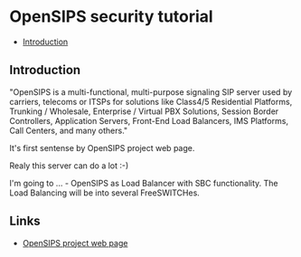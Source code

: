 # OpenSIPS security tutorial

* [Introduction](#Introduction)

## Introduction

"OpenSIPS is a multi-functional, multi-purpose signaling SIP server used by carriers, 
telecoms or ITSPs for solutions like Class4/5 Residential Platforms, 
Trunking / Wholesale, Enterprise / Virtual PBX Solutions, Session Border Controllers, 
Application Servers, Front-End Load Balancers, IMS Platforms, Call Centers, and many others."

It's first sentense by OpenSIPS project web page.

Realy this server can do a lot :-)

I'm going to ... - OpenSIPS as Load Balancer with SBC functionality.
The Load Balancing will be into several FreeSWITCHes.

## Links

* [OpenSIPS project web page](https://opensips.org/)